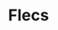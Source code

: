 ---
git: https://github.com/flecs-hub/explorer
logohandle: flecsdev
sort: flecs
title: Flecs
website: https://www.flecs.dev/
---
